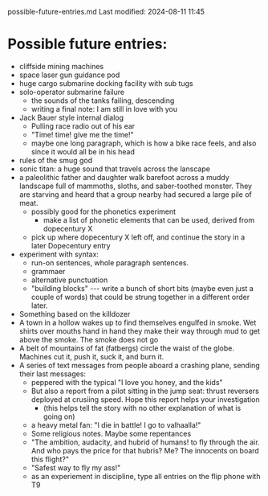 possible-future-entries.md
Last modified: 2024-08-11 11:45

# Possible future entries:
* cliffside mining machines
* space laser gun guidance pod
* huge cargo submarine docking facility with sub tugs
* solo-operator submarine failure
    * the sounds of the tanks failing, descending
    * writing a final note: I am still in love with you
* Jack Bauer style internal dialog
    * Pulling race radio out of his ear
    * "Time! time! give me the time!"
    * maybe one long paragraph, which is how a bike race feels, and also since it would all be in his head
* rules of the smug god
* sonic titan: a huge sound that travels across the lanscape
* a paleolithic father and daughter walk barefoot across a muddy landscape full of mammoths, sloths, and saber-toothed monster. They are starving and heard that a group nearby had secured a large pile of meat.
    * possibly good for the phonetics experiment
        * make a list of phonetic elements that can be used, derived from dopecentury X
    * pick up where dopecentury X left off, and continue the story in a later Dopecentury entry
* experiment with syntax:
    * run-on sentences, whole paragraph sentences.
    * grammaer
    * alternative punctuation
    * "building blocks" --- write a bunch of short bits (maybe even just a couple of words) that could be strung together in a different order later.
* Something based on the killdozer
* A town in a hollow wakes up to find themselves engulfed in smoke. Wet shirts over mouths hand in hand they make their way through mud to get above the smoke. The smoke does not go
* A belt of mountains of fat (fatbergs) circle the waist of the globe. Machines cut it, push it, suck it, and burn it.
* A series of text messages from people aboard a crashing plane, sending their last messages:
    * peppered with the typical "I love you honey, and the kids"
    * But also a report from a pilot sitting in the jump seat: thrust reversers deployed at crusiing speed. Hope this report helps your investigation
        * (this helps tell the story with no other explanation of what is going on)
    * a heavy metal fan: "I die in battle! I go to valhaalla!"
    * Some religious notes. Maybe some repentances
    * "The ambition, audacity, and hubrid of humans! to fly through the air. And who pays the price for that hubris? Me? The innocents on board this flight?"
    * "Safest way to fly my ass!"
    * as an experiement in discipline, type all entries on the flip phone with T9




